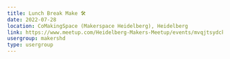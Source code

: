 ```yaml
---
title: Lunch Break Make 🛠️
date: 2022-07-28
location: CoMakingSpace (Makerspace Heidelberg), Heidelberg
link: https://www.meetup.com/Heidelberg-Makers-Meetup/events/mvqjtsydckblc/
usergroup: makershd
type: usergroup
---
```

